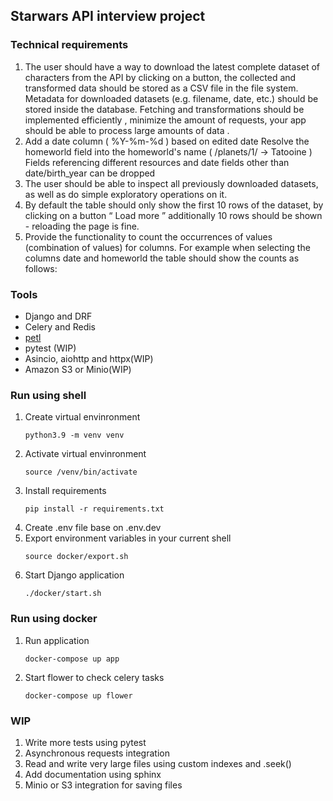 ## Starwars API interview project

### Technical requirements

1. The user should have a way to download the latest  complete  dataset of characters from the API by clicking on a button, the collected and transformed data should be stored as a CSV file in the file system. Metadata for downloaded datasets (e.g. filename, date, etc.) should be stored inside the database. Fetching and transformations should be implemented  efficiently  , minimize the amount of requests, your app should be able to process  large amounts of data  .
2. Add a  date column ( %Y-%m-%d ) based on edited date
Resolve the  homeworld field into the homeworld's name ( /planets/1/ ->
Tatooine )
Fields referencing different resources and date fields other than  date/birth_year
can be dropped
3. The user should be able to inspect all previously downloaded datasets, as well as do simple
exploratory operations on it.
4. By default the table should only show the first 10 rows of the dataset, by clicking on a button
“ Load more  ” additionally 10 rows should be shown - reloading the page is fine.
5. Provide the functionality to count the occurrences of values (combination of values) for columns.
For example when selecting the columns  date and  homeworld the table should show the
counts as follows:

### Tools

- Django and DRF 
- Celery and Redis
- [petl](https://petl.readthedocs.io/en/stable/ "Petl library")
- pytest (WIP)
- Asincio, aiohttp and httpx(WIP)
- Amazon S3 or Minio(WIP)


### Run using shell
1. Create virtual envinronment
    ```shell
    python3.9 -m venv venv
    ```
2. Activate virtual envinronment
    ```shell
    source /venv/bin/activate
    ```
3. Install requirements
    ```shell
    pip install -r requirements.txt
    ```
4. Create .env file base on .env.dev
5. Export environment variables in your current shell
    ```shell
    source docker/export.sh
    ```
6. Start Django application 
    ```shell
    ./docker/start.sh
    ``` 

### Run using docker
1. Run application
    ```shell
    docker-compose up app
    ```
2. Start flower to check celery tasks
    ```shell
    docker-compose up flower
    ```

### WIP

1. Write more tests using pytest 
2. Asynchronous requests integration
3. Read and write very large files using custom indexes and .seek()
6. Add documentation using sphinx
7. Minio or S3 integration for saving files
